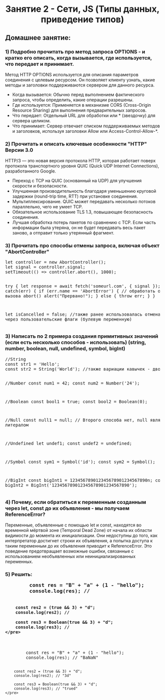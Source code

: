 <h1 align="center">Занятие 2 - Сети, JS (Типы данных, приведение типов)</h1>
<h2>Домашнее занятие:</h2>
<h3>1) Подробно прочитать про метод запроса OPTIONS - и кратко его описать, когда вызывается, где используется, что передает и принимает. </h3>
<p>Метод HTTP OPTIONS используется для описания параметров соединения с целевым ресурсом. Он позволяет клиенту узнать, какие методы и заголовки поддерживаются сервером для данного ресурса.</p>
	<ul>
		<li>Когда вызывается: Обычно перед выполнением фактического запроса, чтобы определить, какие операции разрешены.</li>
		<li>Где используется: Применяется в механизме CORS (Cross-Origin Resource Sharing) для выполнения предварительных запросов.</li>
		<li>Что передает: Отдельный URL для обработки или * (звездочку) для сервера целиком.</li>
		<li>Что принимает: Сервер отвечает списком поддерживаемых методов и заголовков, используя заголовки Allow или Access-Control-Allow-*.</li>
	</ul>
<h3>2) Прочитать и описать ключевые особенности "HTTP" Версии 3.0</h3>
<p>
HTTP/3 — это новая версия протокола HTTP, которая работает поверх протокола транспортного уровня QUIC (Quick UDP Internet Connections), разработанного Google.
	<ul>
		<li>Переход с TCP на QUIC (основанный на UDP) для улучшения скорости и безопасности.</li>
		<li>Улучшенная производительность благодаря уменьшению круговой задержки (round-trip time, RTT) при установке соединения.</li>
		<li>Мультиплексирование. QUIC может передавать несколько потоков параллельно, чего не умеет TCP.</li>
		<li>Обязательное использование TLS 1.3, повышающее безопасность соединения.</li>
		<li>Лучшая обработка потерь пакетов по сравнению с TCP. Если часть информации была утеряна, он не будет передавать весь пакет заново, а отправит только утерянный фрагмент.</li>
	</ul>
</p>
<h3>3) Прочитать про способы отмены запроса, включая объект "AbortController"</h3>
<p>
<pre>let controller = new AbortController();
let signal = controller.signal;
setTimeout(() => controller.abort(), 1000);

try {
  let response = await fetch('someurl.com', { signal });
} catch(err) {
  if (err.name == 'AbortError') { // обработать ошибку от вызова abort()
    alert("Прервано!");
  } else {
    throw err;
  }
}

let isCancelled = false; //также ранее использовалась отмена промиса через пользовательские флаги (булевую переменную)
</pre>
</p>
<h3>3) Написать по 2 примера создания примитивных значений (если есть несколько способов - использовать) (string, number, boolean, null, undefined, symbol, bigInt)</h3>
<p>
<pre>
//String
const str1 = 'Hello';
const str2 = String('World'); //также вариации кавычек - двойные, одинарные и обратные

//Number
const num1 = 42;
const num2 = Number('24');

//Boolean
const bool1 = true;
const bool2 = Boolean(0);

//Null
const null1 = null; // Второго способа нет, null является литералом

//Undefined
let undef1;
const undef2 = undefined;

//Symbol
const sym1 = Symbol('id');
const sym2 = Symbol();

//BigInt
const bigInt1 = 123456789012345678901234567890n;
const bigInt2 = BigInt('123456789012345678901234567890');
</pre>
</p>
<h3>4) Почему, если обратиться к переменным созданным через let, const до их объявления - мы получаем ReferenceError?</h3>
<p>Переменные, объявленные с помощью let и const, находятся во временной мёртвой зоне (Temporal Dead Zone) от начала их области видимости до момента их инициализации. Они недоступны до того, как интерпретатор достигнет строки их объявления, а попытка доступа к таким переменным до их объявления приводит к ReferenceError. Это поведение предотвращает возможные ошибки, связанные с использованием необъявленных или неинициализированных переменных.</p>
<h3>5) Решить: 
	<pre>
		const res = "B" + "a" + (1 - "hello");
		console.log(res); //

		const res2 = (true && 3) + "d";
		console.log(res2); //

		const res3 = Boolean(true && 3) + "d";
		console.log(res3); //
	</pre>
</h3>
<p>
	<pre>
		const res = "B" + "a" + (1 - "hello");
		console.log(res); // "BaNaN"

		const res2 = (true && 3) + "d";
		console.log(res2); // "3d"

		const res3 = Boolean(true && 3) + "d";
		console.log(res3); // "trued"
	</pre>
</p>
